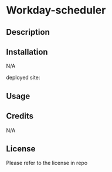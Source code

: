 # Workday-scheduler

## Description

## Installation

N/A

deployed site:

## Usage

<!-- ![screen grab](./assests/images/.gif) -->

## Credits

N/A

## License

Please refer to the license in repo
